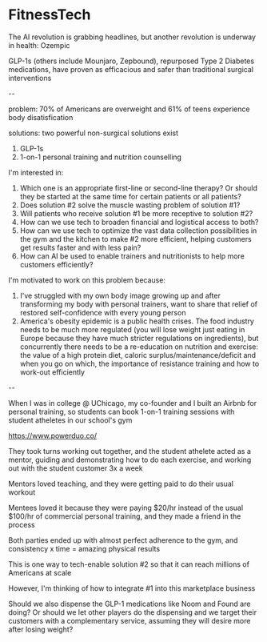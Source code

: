 # FitnessTech

The AI revolution is grabbing headlines, but another revolution is underway in health: Ozempic 

GLP-1s (others include Mounjaro, Zepbound), repurposed Type 2 Diabetes medications, have proven as efficacious and safer than traditional surgical interventions 

-- 

problem: 70% of Americans are overweight and 61% of teens experience body disatisfication 

solutions: two powerful non-surgical solutions exist

1. GLP-1s
2. 1-on-1 personal training and nutrition counselling  

I'm interested in: 

1. Which one is an appropriate first-line or second-line therapy? Or should they be started at the same time for certain patients or all patients?
2. Does solution #2 solve the muscle wasting problem of solution #1?
3. Will patients who receive solution #1 be more receptive to solution #2? 
4. How can we use tech to broaden financial and logistical access to both?
5. How can we use tech to optimize the vast data collection possibilities in the gym and the kitchen to make #2 more efficient, helping customers get results faster and with less pain?
6. How can AI be used to enable trainers and nutritionists to help more customers efficiently?

I'm motivated to work on this problem because: 
1. I've struggled with my own body image growing up and after transforming my body with personal trainers, want to share that relief of restored self-confidence with every young person
2. America's obesity epidemic is a public health crises. The food industry needs to be much more regulated (you will lose weight just eating in Europe because they have much stricter regulations on ingredients), but concurrently there needs to be a re-education on nutrition and exercise: the value of a high protein diet, caloric surplus/maintenance/deficit and when you go on which, the importance of resistance training and how to work-out efficiently

-- 

When I was in college @ UChicago, my co-founder and I built an Airbnb for personal training, so students can book 1-on-1 training sessions with student atheletes in our school's gym

https://www.powerduo.co/

They took turns working out together, and the student athelete acted as a mentor, guiding and demonstrating how to do each exercise, and working out with the student customer 3x a week 

Mentors loved teaching, and they were getting paid to do their usual workout 

Mentees loved it because they were paying $20/hr instead of the usual $100/hr of commercial personal training, and they made a friend in the process 

Both parties ended up with almost perfect adherence to the gym, and consistency x time = amazing physical results

This is one way to tech-enable solution #2 so that it can reach millions of Americans at scale

However, I'm thinking of how to integrate #1 into this marketplace business 

Should we also dispense the GLP-1 medications like Noom and Found are doing? Or should we let other players do the dispensing and we target their customers with a complementary service, assuming they will desire more after losing weight? 





     
